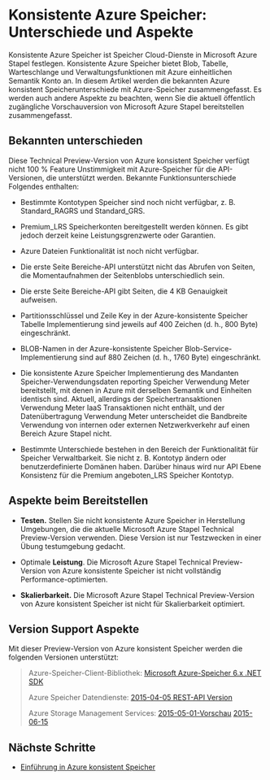 
<properties
    pageTitle="Konsistente Azure Speicher: Unterschiede und Aspekte | Microsoft Azure"
    description="Informationen über die Unterschiede aus Azure Speicherplatz und andere Aspekte beim Bereitstellen von Azure konsistent Speicher aus."
    services="azure-stack"
    documentationCenter=""
    authors="MChadalapaka"
    manager="siroy"
    editor=""/>

<tags
    ms.service="azure-stack"
    ms.workload="na"
    ms.tgt_pltfrm="na"
    ms.devlang="na"
    ms.topic="get-started-article"
    ms.date="09/26/2016"
    ms.author="mchad"/>

# <a name="azure-consistent-storage-differences-and-considerations"></a>Konsistente Azure Speicher: Unterschiede und Aspekte

Konsistente Azure Speicher ist Speicher Cloud-Dienste in Microsoft Azure Stapel festlegen. Konsistente Azure Speicher bietet Blob, Tabelle, Warteschlange und Verwaltungsfunktionen mit Azure einheitlichen Semantik Konto an. In diesem Artikel werden die bekannten Azure konsistent Speicherunterschiede mit Azure-Speicher zusammengefasst. Es werden auch andere Aspekte zu beachten, wenn Sie die aktuell öffentlich zugängliche Vorschauversion von Microsoft Azure Stapel bereitstellen zusammengefasst.

<span id="Concepts" class="anchor"><span id="_Toc386544169" class="anchor"><span id="_Toc389466742" class="anchor"><span id="_Ref428966996" class="anchor"><span id="_Toc433223853" class="anchor"></span></span></span></span></span>
## <a name="known-differences"></a>Bekannten unterschieden

Diese Technical Preview-Version von Azure konsistent Speicher verfügt nicht 100 % Feature Unstimmigkeit mit Azure-Speicher für die API-Versionen, die unterstützt werden. Bekannte Funktionsunterschiede Folgendes enthalten:

-   Bestimmte Kontotypen Speicher sind noch nicht verfügbar, z. B. Standard\_RAGRS und Standard\_GRS.

-   Premium\_LRS Speicherkonten bereitgestellt werden können. Es gibt jedoch derzeit keine Leistungsgrenzwerte oder Garantien.

-   Azure Dateien Funktionalität ist noch nicht verfügbar.

-   Die erste Seite Bereiche-API unterstützt nicht das Abrufen von Seiten, die Momentaufnahmen der Seitenblobs unterschiedlich sein.

-   Die erste Seite Bereiche-API gibt Seiten, die 4 KB Genauigkeit aufweisen.

-   Partitionsschlüssel und Zeile Key in der Azure-konsistente Speicher Tabelle Implementierung sind jeweils auf 400 Zeichen (d. h., 800 Byte) eingeschränkt.

-   BLOB-Namen in der Azure-konsistente Speicher Blob-Service-Implementierung sind auf 880 Zeichen (d. h., 1760 Byte) eingeschränkt.

-   Die konsistente Azure Speicher Implementierung des Mandanten Speicher-Verwendungsdaten reporting Speicher Verwendung Meter bereitstellt, mit denen in Azure mit derselben Semantik und Einheiten identisch sind. Aktuell, allerdings der Speichertransaktionen Verwendung Meter IaaS Transaktionen nicht enthält, und der Datenübertragung Verwendung Meter unterscheidet die Bandbreite Verwendung von internen oder externen Netzwerkverkehr auf einen Bereich Azure Stapel nicht.

-   Bestimmte Unterschiede bestehen in den Bereich der Funktionalität für Speicher Verwaltbarkeit. Sie nicht z. B. Kontotyp ändern oder benutzerdefinierte Domänen haben. Darüber hinaus wird nur API Ebene Konsistenz für die Premium angeboten\_LRS Speicher Kontotyp.

## <a name="deployment-considerations"></a>Aspekte beim Bereitstellen

-   **Testen.** Stellen Sie nicht konsistente Azure Speicher in Herstellung Umgebungen, die die aktuelle Microsoft Azure Stapel Technical Preview-Version verwenden. Diese Version ist nur Testzwecken in einer Übung testumgebung gedacht.

-   Optimale **Leistung**. Die Microsoft Azure Stapel Technical Preview-Version von Azure konsistente Speicher ist nicht vollständig Performance-optimierten.

-   **Skalierbarkeit.** Die Microsoft Azure Stapel Technical Preview-Version von Azure konsistent Speicher ist nicht für Skalierbarkeit optimiert.

## <a name="version-support-considerations"></a>Version Support Aspekte

Mit dieser Preview-Version von Azure konsistent Speicher werden die folgenden Versionen unterstützt:

> Azure-Speicher-Client-Bibliothek: [Microsoft Azure-Speicher 6.x .NET SDK](http://www.nuget.org/packages/WindowsAzure.Storage/6.2.0)
>
> Azure Speicher Datendienste: [2015-04-05 REST-API Version](https://msdn.microsoft.com/library/azure/mt705637.aspx)
>
> Azure Storage Management Services: [2015-05-01-Vorschau](https://msdn.microsoft.com/library/azure/mt163683.aspx)
> [2015-06-15](https://msdn.microsoft.com/library/azure/mt163683.aspx)
## <a name="next-steps"></a>Nächste Schritte

-   [Einführung in Azure konsistent Speicher](azure-stack-storage-overview.md)

